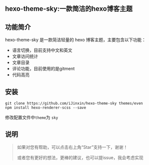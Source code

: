 ## hexo-theme-sky:一款简洁的hexo博客主题

## 功能简介
hexo-theme-sky 是一款简洁轻量的 hexo 博客主题，主要包含以下功能：
- 语言切换，目前支持中文和英文
- 文章访问统计
- 文章目录
- 评论功能，目前使用的是gitment
- 代码高亮

## 安装
```
git clone https://github.com/iJinxin/hexo-theme-sky themes/even
npm install hexo-renderer-scss --save
```
修改配置文件中``` theme ```为 ```sky```

## 说明
<blockquote>
如果对您有帮助，可以点击右上角“Star”支持一下，谢谢！

或者您有更好的想法，更棒的建议，也可以提issue，我会考虑实现
<blockquote>

